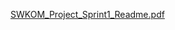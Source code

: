 [SWKOM_Project_Sprint1_Readme.pdf](https://github.com/user-attachments/files/17090187/SWKOM_Project_Sprint1_Readme.pdf)
